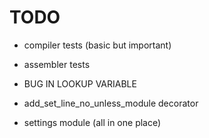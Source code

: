 TODO
======

 - compiler tests (basic but important)
 - assembler tests
 
 - BUG IN LOOKUP VARIABLE
 
 - add_set_line_no_unless_module decorator
 - settings module (all in one place)
